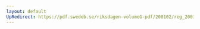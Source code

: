 ```yaml
---
layout: default
UpRedirect: https://pdf.swedeb.se/riksdagen-volumeG-pdf/200102/reg_200102/reg_200102_0338.pdf
---
```

